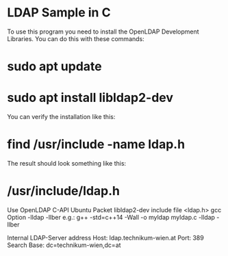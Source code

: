 # LDAP Sample in C

To use this program you need to install the OpenLDAP Development Libraries.
You can do this with these commands: 
# sudo apt update
# sudo apt install libldap2-dev

You can verify the installation like this: 
# find /usr/include -name ldap.h
The result should look something like this:
# /usr/include/ldap.h

Use OpenLDAP C-API
Ubuntu Packet libldap2-dev
include file <ldap.h>
gcc Option -lldap -llber
e.g.: g++ -std=c++14 -Wall -o myldap myldap.c -lldap -llber

Internal LDAP-Server address
Host: ldap.technikum-wien.at
Port: 389
Search Base: dc=technikum-wien,dc=at